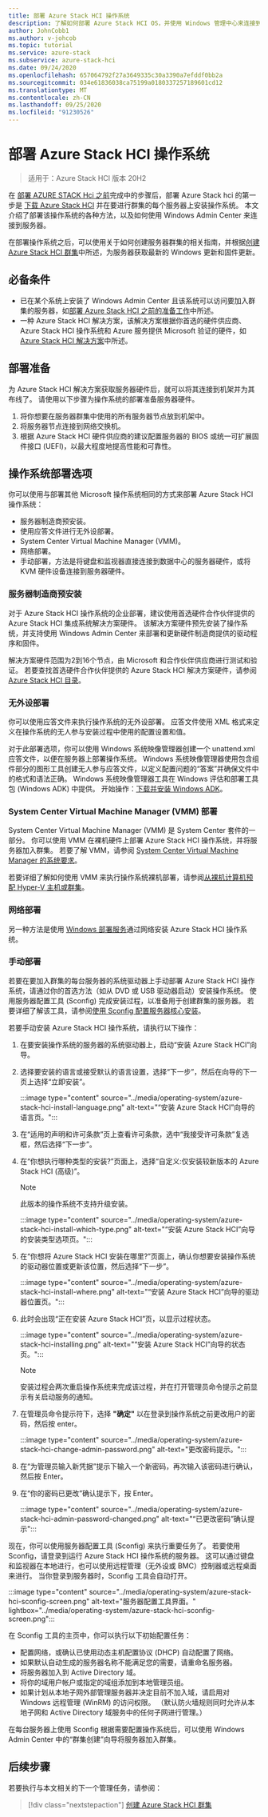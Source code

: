 ```yaml
---
title: 部署 Azure Stack HCI 操作系统
description: 了解如何部署 Azure Stack HCI OS，并使用 Windows 管理中心来连接到服务器。 了解如何创建服务器群集，并了解如何为服务器获取最新的 Windows 更新和固件。
author: JohnCobb1
ms.author: v-johcob
ms.topic: tutorial
ms.service: azure-stack
ms.subservice: azure-stack-hci
ms.date: 09/24/2020
ms.openlocfilehash: 657064792f27a3649335c30a3390a7efddf0bb2a
ms.sourcegitcommit: 034e61836038ca75199a0180337257189601cd12
ms.translationtype: MT
ms.contentlocale: zh-CN
ms.lasthandoff: 09/25/2020
ms.locfileid: "91230526"
---
```

# <a name="deploy-the-azure-stack-hci-operating-system"></a>部署 Azure Stack HCI 操作系统

> 适用于：Azure Stack HCI 版本 20H2

在 [部署 AZURE STACK Hci 之前](before-you-start.md#install-windows-admin-center)完成中的步骤后，部署 Azure Stack hci 的第一步是 [下载 Azure Stack HCI](https://azure.microsoft.com/en-us/products/azure-stack/hci/hci-download/) 并在要进行群集的每个服务器上安装操作系统。 本文介绍了部署该操作系统的各种方法，以及如何使用 Windows Admin Center 来连接到服务器。

在部署操作系统之后，可以使用关于如何创建服务器群集的相关指南，并根据[创建 Azure Stack HCI 群集](create-cluster.md)中所述，为服务器获取最新的 Windows 更新和固件更新。

## <a name="prerequisites"></a>必备条件
- 已在某个系统上安装了 Windows Admin Center 且该系统可以访问要加入群集的服务器，如[部署 Azure Stack HCI 之前的准备工作](before-you-start.md#install-windows-admin-center)中所述。
- 一种 Azure Stack HCI 解决方案，该解决方案根据你首选的硬件供应商、Azure Stack HCI 操作系统和 Azure 服务提供 Microsoft 验证的硬件，如 [Azure Stack HCI 解决方案](https://azure.microsoft.com/products/azure-stack/hci/)中所述。

## <a name="deployment-preparation"></a>部署准备
为 Azure Stack HCI 解决方案获取服务器硬件后，就可以将其连接到机架并为其布线了。 请使用以下步骤为操作系统的部署准备服务器硬件。

1. 将你想要在服务器群集中使用的所有服务器节点放到机架中。
1. 将服务器节点连接到网络交换机。
1. 根据 Azure Stack HCI 硬件供应商的建议配置服务器的 BIOS 或统一可扩展固件接口 (UEFI)，以最大程度地提高性能和可靠性。

## <a name="operating-system-deployment-options"></a>操作系统部署选项
你可以使用与部署其他 Microsoft 操作系统相同的方式来部署 Azure Stack HCI 操作系统：
- 服务器制造商预安装。
- 使用应答文件进行无外设部署。
- System Center Virtual Machine Manager (VMM)。
- 网络部署。
- 手动部署，方法是将键盘和监视器直接连接到数据中心的服务器硬件，或将 KVM 硬件设备连接到服务器硬件。

### <a name="server-manufacturer-preinstallation"></a>服务器制造商预安装
对于 Azure Stack HCI 操作系统的企业部署，建议使用首选硬件合作伙伴提供的 Azure Stack HCI 集成系统解决方案硬件。 该解决方案硬件预先安装了操作系统，并支持使用 Windows Admin Center 来部署和更新硬件制造商提供的驱动程序和固件。

解决方案硬件范围为2到16个节点，由 Microsoft 和合作伙伴供应商进行测试和验证。 若要查找首选硬件合作伙伴提供的 Azure Stack HCI 解决方案硬件，请参阅 [Azure Stack HCI 目录](https://www.microsoft.com/cloud-platform/azure-stack-hci-catalog)。

### <a name="headless-deployment"></a>无外设部署
你可以使用应答文件来执行操作系统的无外设部署。 应答文件使用 XML 格式来定义在操作系统的无人参与安装过程中使用的配置设置和值。

对于此部署选项，你可以使用 Windows 系统映像管理器创建一个 unattend.xml 应答文件，以便在服务器上部署操作系统。 Windows 系统映像管理器使用包含组件部分的图形工具创建无人参与应答文件，以定义配置问题的“答案”并确保文件中的格式和语法正确。
Windows 系统映像管理器工具在 Windows 评估和部署工具包 (Windows ADK) 中提供。 开始操作：[下载并安装 Windows ADK](/windows-hardware/get-started/adk-install)。

### <a name="system-center-virtual-machine-manager-vmm-deployment"></a>System Center Virtual Machine Manager (VMM) 部署
System Center Virtual Machine Manager (VMM) 是 System Center 套件的一部分。 你可以使用 VMM 在裸机硬件上部署 Azure Stack HCI 操作系统，并将服务器加入群集。 若要了解 VMM，请参阅 [System Center Virtual Machine Manager 的系统要求](/system-center/vmm/system-requirements)。

若要详细了解如何使用 VMM 来执行操作系统裸机部署，请参阅[从裸机计算机预配 Hyper-V 主机或群集](/system-center/vmm/hyper-v-bare-metal?view=sc-vmm-2019)。

### <a name="network-deployment"></a>网络部署
另一种方法是使用 [Windows 部署服务](/previous-versions/windows/it-pro/windows-server-2012-R2-and-2012/hh831764(v=ws.11))通过网络安装 Azure Stack HCI 操作系统。

### <a name="manual-deployment"></a>手动部署
若要在要加入群集的每台服务器的系统驱动器上手动部署 Azure Stack HCI 操作系统，请通过你的首选方法（如从 DVD 或 USB 驱动器启动）安装操作系统。 使用服务器配置工具 (Sconfig) 完成安装过程，以准备用于创建群集的服务器。 若要详细了解该工具，请参阅[使用 Sconfig 配置服务器核心安装](/windows-server/get-started/sconfig-on-ws2016)。

若要手动安装 Azure Stack HCI 操作系统，请执行以下操作：
1. 在要安装操作系统的服务器的系统驱动器上，启动“安装 Azure Stack HCI”向导。
1. 选择要安装的语言或接受默认的语言设置，选择“下一步”，然后在向导的下一页上选择“立即安装”。

    :::image type="content" source="../media/operating-system/azure-stack-hci-install-language.png" alt-text="“安装 Azure Stack HCI”向导的语言页。":::

1. 在“适用的声明和许可条款”页上查看许可条款，选中“我接受许可条款”复选框，然后选择“下一步”。
1. 在“你想执行哪种类型的安装?”页面上，选择“自定义:仅安装较新版本的 Azure Stack HCI (高级)”。

    > [!NOTE]
    > 此版本的操作系统不支持升级安装。

    :::image type="content" source="../media/operating-system/azure-stack-hci-install-which-type.png" alt-text="“安装 Azure Stack HCI”向导的安装类型选项页。":::

1. 在“你想将 Azure Stack HCI 安装在哪里?”页面上，确认你想要安装操作系统的驱动器位置或更新该位置，然后选择“下一步”。

    :::image type="content" source="../media/operating-system/azure-stack-hci-install-where.png" alt-text="“安装 Azure Stack HCI”向导的驱动器位置页。":::

1. 此时会出现“正在安装 Azure Stack HCI”页，以显示过程状态。

    :::image type="content" source="../media/operating-system/azure-stack-hci-installing.png" alt-text="“安装 Azure Stack HCI”向导的状态页。":::

    > [!NOTE]
    > 安装过程会两次重启操作系统来完成该过程，并在打开管理员命令提示之前显示有关启动服务的通知。

1. 在管理员命令提示符下，选择 **"确定"** 以在登录到操作系统之前更改用户的密码，然后按 enter。

    :::image type="content" source="../media/operating-system/azure-stack-hci-change-admin-password.png" alt-text="更改密码提示。":::

1. 在“为管理员输入新凭据”提示下输入一个新密码，再次输入该密码进行确认，然后按 Enter。
1. 在“你的密码已更改”确认提示下，按 Enter。

    :::image type="content" source="../media/operating-system/azure-stack-hci-admin-password-changed.png" alt-text="“已更改密码”确认提示":::

现在，你可以使用服务器配置工具 (Sconfig) 来执行重要任务了。 若要使用 Sconfig，请登录到运行 Azure Stack HCI 操作系统的服务器。 这可以通过键盘和监视器在本地进行，也可以使用远程管理（无外设或 BMC）控制器或远程桌面来进行。 当你登录到服务器时，Sconfig 工具会自动打开。

:::image type="content" source="../media/operating-system/azure-stack-hci-sconfig-screen.png" alt-text="服务器配置工具界面。" lightbox="../media/operating-system/azure-stack-hci-sconfig-screen.png":::

在 Sconfig 工具的主页中，你可以执行以下初始配置任务：
- 配置网络，或确认已使用动态主机配置协议 (DHCP) 自动配置了网络。
- 如果默认自动生成的服务器名称不能满足您的需要，请重命名服务器。
- 将服务器加入到 Active Directory 域。
- 将你的域用户帐户或指定的域组添加到本地管理员组。
- 如果计划从本地子网外部管理服务器并决定目前不加入域，请启用对 Windows 远程管理 (WinRM) 的访问权限。 （默认防火墙规则同时允许从本地子网和 Active Directory 域服务中的任何子网进行管理。）

在每台服务器上使用 Sconfig 根据需要配置操作系统后，可以使用 Windows Admin Center 中的“群集创建”向导将服务器加入群集。

## <a name="next-steps"></a>后续步骤
若要执行与本文相关的下一个管理任务，请参阅：
> [!div class="nextstepaction"]
> [创建 Azure Stack HCI 群集](../deploy/create-cluster.md)
